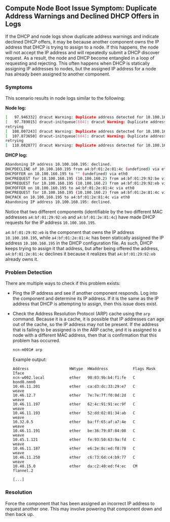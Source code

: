 
## Compute Node Boot Issue Symptom: Duplicate Address Warnings and Declined DHCP Offers in Logs

If the DHCP and node logs show duplicate address warnings and indicate declined DHCP offers, it may be because another component owns the IP address that DHCP is trying to assign to a node. If this happens, the node will not accept the IP address and will repeatedly submit a DHCP discover request. As a result, the node and DHCP become entangled in a loop of requesting and rejecting. This often happens when DHCP is statically assigning IP addresses to nodes, but the assigned IP address for a node has already been assigned to another component.

### Symptoms

This scenario results in node logs similar to the following:

**Node log:**

```bash
[   97.946332] dracut Warning: Duplicate address detected for 10.100.160.195 while doing dhcp. retrying
[   97.789015] dracut-initqueue[604]: dracut Warning: Duplicate address detected for 10.100.160.195 while doing dhcp. \
retrying
[  108.007243] dracut Warning: Duplicate address detected for 10.100.160.195 while doing dhcp. retrying
[  107.873650] dracut-initqueue[604]: dracut Warning: Duplicate address detected for 10.100.160.195 while doing dhcp. \
retrying
[  110.082877] dracut Warning: Duplicate address detected for 10.100.160.195 while doing dhcp. retrying
```

**DHCP log:**

```bash
Abandoning IP address 10.100.160.195: declined.
DHCPDECLINE of 10.100.160.195 from a4:bf:01:2e:81:4c (undefined) via eth0: abandoned
DHCPOFFER on 10.100.160.195 to "" (undefined) via eth0
DHCPREQUEST for 10.100.160.195 (10.100.160.2) from a4:bf:01:29:92:be via eth0: unknown lease 10.100.160.195.
DHCPREQUEST for 10.100.160.195 (10.100.160.2) from a4:bf:01:29:92:eb via eth0: unknown lease 10.100.160.195.
DHCPOFFER on 10.100.160.195 to a4:bf:01:2e:81:4c via eth0
DHCPREQUEST for 10.100.160.195 (10.100.160.2) from a4:bf:01:2e:81:4c via eth0
DHCPACK on 10.100.160.195 to a4:bf:01:2e:81:4c via eth0
Abandoning IP address 10.100.160.195: declined.
```

Notice that two different components \(identifiable by the two different MAC addresses `a4:bf:01:29:92:eb` and `a4:bf:01:2e:81:4c`\) have made DHCP requests for the IP address `10.100.160.195`.

`a4:bf:01:29:92:eb` is the component that owns the IP address `10.100.160.195`, while `a4:bf:01:2e:81:4c` has been statically assigned the IP address `10.100.160.195` in the DHCP configuration file. As such, DHCP keeps trying to assign it that address, but after being offered the address, `a4:bf:01:2e:81:4c` declines it because it realizes that `a4:bf:01:29:92:eb` already owns it.

### Problem Detection

There are multiple ways to check if this problem exists:

-   Ping the IP address and see if another component responds. Log into the component and determine its IP address. If it is the same as the IP address that DHCP is attempting to assign, then this issue does exist.
-   Check the Address Resolution Protocol \(ARP\) cache using the `arp` command. Because it is a cache, it is possible that IP addresses can age out of the cache, so the IP address may not be present. If the address that is failing to be assigned is in the ARP cache, and it is assigned to a node with a different MAC address, then that is confirmation that this problem has occurred.

    ```bash
    ncn-m001# arp
    ```

    Example output:

    ```
    Address                  HWtype  HWaddress           Flags Mask            Iface
    ncn-w002.local           ether   98:03:9b:b4:f1:fe   C                     bond0.nmn0
    10.46.11.201             ether   ca:d3:dc:33:29:e7   C                     weave
    10.46.12.7               ether   7e:7e:7f:f0:0d:2d   C                     weave
    10.46.11.197             ether   62:4c:91:91:ec:9f   C                     weave
    10.46.11.193             ether   52:dd:02:01:34:ab   C                     weave
    10.32.0.5                ether   ba:ff:65:af:a7:4e   C                     weave
    10.46.11.191             ether   be:36:79:07:84:08   C                     weave
    10.45.1.121              ether   fe:93:50:63:9a:fd   C                     weave
    10.46.11.187             ether   e6:2e:8c:ed:f8:78   C                     weave
    10.46.11.250             ether   c6:73:6d:c4:b9:77   C                     weave
    10.48.15.0               ether   da:c2:40:ed:f4:ec   CM                    flannel.2
    
    [...]
    ```


### Resolution

Force the component that has been assigned an incorrect IP address to request another one. This may involve powering that component down and then back up.

